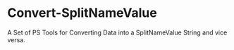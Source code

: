# Convert-SplitNameValue
A Set of PS Tools for Converting Data into a SplitNameValue String and vice versa.
